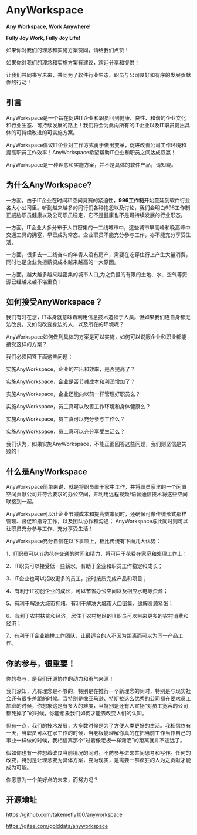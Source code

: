 # AnyWorkspace

**Any Workspace, Work Anywhere!**

**Fully Joy Work, Fully Joy Life!**


如果你对我们的理念和实施方案赞同，请给我们点赞！

如果你对我们的理念和实施方案有建议，欢迎分享和提供！

让我们共同书写未来，共同为了软件行业生态、职员与公司良好和有序的发展贡献你的行动！


## 引言

AnyWorkspace是一个旨在促进IT企业和职员回到健康、良性、和谐的企业文化和行业生态、可持续发展的路上！我们将会为此向所有的IT企业以及IT职员提出具体的可持续改进的可实施方案。

AnyWorkspace倡议IT企业对工作方式勇于做出变革，促进改善公司工作环境和提高职员工作效率！AnyWorkspace希望帮助IT企业和职员之间达成双赢！

AnyWorkspace是一种理念和实施方案，并不是具体的软件产品，请知晓。

## 为什么AnyWorkspace?

一方面，由于IT企业在时间和空间竞赛的紧迫性，**996工作制**开始蔓延到软件行业各大小公司里。听到越来越多的同行们各种抱怨以及讨论，我们会明白996工作制正威胁职员健康以及公司职员稳定，它不是健康也不是可持续发展的行业形态。

一方面，IT企业大多分布于人口密集的一二线城市中，这些城市早高峰和晚高峰中交通工具的拥塞，早已成为常态。企业职员不能充分参与工作，亦不能充分享受生活。

一方面，很多去一二线奋斗的年青人没有房产，需要在吃穿住行上产生大量消费，同时也是企业负担薪资成本越来越高的一大原因。

一方面，越大越多越来越密集的城市人口,为之负担的有限的土地、水、空气等资源已经越来越不堪重负！

## 如何接受AnyWorkspace？

我们有时在想，IT本身就意味着利用信息技术造福于人类。但如果我们连自身都无法改良，又如何改变身边的人，以及所在的环境呢？

AnyWorkspace如何做到具体的方案是可以实施，如何可以说服企业和职业都能接受这样的方案？

我们必须回答下面这些问题：

实施AnyWorkspace，企业的产出和效率，是否提高了？

实施AnyWorkspace，企业是否节减成本和利润增加了？

实施AnyWorkspace，企业还能向以前一样管理好职员么？

实施AnyWorkspace，员工真可以改善工作环境和身体健康么？

实施AnyWorkspace，员工真可以充分参与工作么？

实施AnyWorkspace，员工真可以充分享受生活么？

我们认为，如果实施AnyWorkspace，不能正面回答这些问题，我们则坚信是失败的！

## 什么是AnyWorkspace

AnyWorkspace简单来说，就是将职员置于家中工作，并将职员家里的一个闲置空间贡献公司并符合要求的办公空间，并利用远程视频/语音通信技术将这些空间联接到一起。
 
AnyWorkspace可以让企业节减成本和提高效率同时，还确保可像传统形式那样管理、督促和指导工作，以及团队协作和沟通； AnyWorkspace与此同时则可以让职员充分参与工作、充分享受生活！


AnyWorkspace充分自信在以下事项上，相比传统有下面几大优势：
  
1、IT职员可以节约花在交通的时间和精力，将可用于花费在家庭和处理工作上；

2、IT职员可以接受低一些薪水，有助于企业和职员工作稳定和成长；

3、IT企业也可以招收更多的员工，按时按质完成产品和项目；

4、有利于IT初创企业的成长，可以节省办公空间以及相应水电等资源；

5、有利于解决大城市拥堵，有利于解决大城市人口密集，缓解资源紧张；

6、有利于农村扶贫和经济，居住于农村地区的IT职员可以带来更多的农村消费和经济；

7、有利于IT企业编排工作团队，让最适合的人不因为距离而可以为同一产品工作。

## 你的参与，很重要！

你的参与，是我们开源协作的动力和勇气来源！

我们深知，光有理念是不够的，特别是在推行一个新理念的同时，特别是与现实社会还有很多差距的时候。当特别是像亚马逊、特斯拉这么优秀的公司都在要求员工加班的时候，你想象这是有多大的难度，当特别是还有人宣扬“对员工宽容的公司都死掉了”的时候，你能想象我们如何才能去改变人们的认知。

但有一点，我们的技术发展，大多数时候是为了方便人类更好的生活。我相信终有一天，当职员可以在家工作的时候，当老板能理解你真的在把当前工作当作自己的事业一样做的时候，我相信离那个“过着像老板一样潇洒”的距离就并不遥远了。

假如你也有一种想着改良当前境况的同时，不防参与进来共同思考和写作。任何的改变，特别是让理念变为具体方案，变为现实，是需要一群疯狂的人为之贡献才能成为可能。

你愿意为一个美好点的未来，而努力吗？


## 开源地址


https://github.com/takemefly100/anyworkspace

https://gitee.com/golddata/anyworkspace

